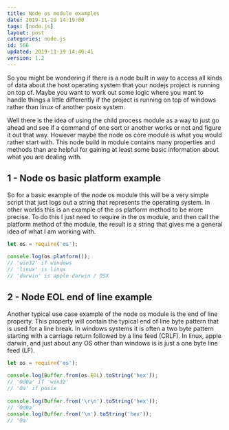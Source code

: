 ```yaml
---
title: Node os module examples
date: 2019-11-19 14:19:00
tags: [node.js]
layout: post
categories: node.js
id: 566
updated: 2019-11-19 14:40:41
version: 1.2
---
```


So you might be wondering if there is a node built in way to access all kinds of data about the host operating system that your nodejs project is running on top of. Maybe you want to work out some logic where you want to handle things a little differently if the project is running on top of windows rather than linux of another posix system. 

Well there is the idea of using the child process module as a way to just go ahead and see if a command of one sort or another works or not and figure it out that way. However maybe the node os core module is what you would rather start with. This node build in module contains many properties and methods than are helpful for gaining at least some basic information about what you are dealing with. 
<!-- more -->


## 1 - Node os basic platform example

So for a basic example of the node os module this will be a very simple script that just logs out a string that represents the operating system. In other worlds this is an example of the os platform method to be more precise. To do this I just need to require in the os module, and then call the platform method of the module, the result is a string that gives me a general idea of what I am working with.

```js
let os = require('os');
 
console.log(os.platform());
// 'win32' if windows
// 'linux' is linux
// 'darwin' is apple darwin / OSX
```

## 2 - Node EOL end of line example

Another typical use case example of the node os module is the end of line property. This property will contain the typical end of line byte pattern that is used for a line break. In windows systems it is often a two byte pattern starting with a carriage return followed by a line feed \(CRLF\). In linux, apple darwin, and just about any OS other than windows is is just a one byte line feed \(LF\).

```js
let os = require('os');
 
console.log(Buffer.from(os.EOL).toString('hex'));
// '0d0a' if 'win32'
// '0a' if posix
 
console.log(Buffer.from('\r\n').toString('hex'));
// '0d0a'
console.log(Buffer.from('\n').toString('hex'));
// '0a'
```